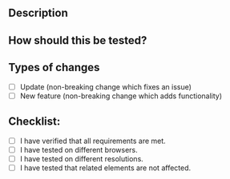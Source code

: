 ## Description
<!--- Describe your changes in detail -->

## How should this be tested?
<!--- Please describe in detail how you and the reviewer should test your changes. -->
<!--- Include details on how to reproduce the issue, corner cases -->
<!--- how your change affects other areas of the code, etc. -->

## Types of changes
<!--- What types of changes does your code introduce? Put an `x` in all the boxes that apply: -->
- [ ] Update (non-breaking change which fixes an issue)
- [ ] New feature (non-breaking change which adds functionality)

## Checklist:
<!--- Go over all the following points, and put an `x` in all the boxes that apply. -->
- [ ] I have verified that all requirements are met.
- [ ] I have tested on different browsers.
- [ ] I have tested on different resolutions.
- [ ] I have tested that related elements are not affected.
